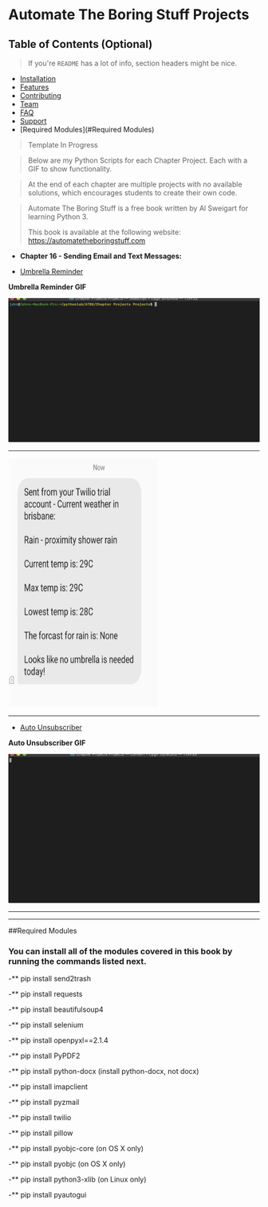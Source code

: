 # Automate The Boring Stuff Projects

## Table of Contents (Optional)

> If you're `README` has a lot of info, section headers might be nice.

- [Installation](#installation)
- [Features](#features)
- [Contributing](#contributing)
- [Team](#team)
- [FAQ](#faq)
- [Support](#support)
- [Required Modules](#Required Modules)




>Template In Progress

> Below are my Python Scripts for each  Chapter Project.
> Each with a GIF to show functionality.

> At the end of each chapter are multiple projects with no available solutions, which encourages students to create their own code.

> Automate The Boring Stuff is a free book written by Al Sweigart for learning Python 3. 
> 
> This book is available at the following website: https://automatetheboringstuff.com


* **Chapter 16 - Sending Email and Text Messages:**  


 * [Umbrella Reminder](https://github.com/rochejohn/ATBS/blob/master/Projects/Umbrella.py)    

**Umbrella Reminder GIF**

![GIF](https://github.com/rochejohn/ATBS/blob/master/Projects/gifs/c17/umbrella.gif)

---
<img src="https://github.com/rochejohn/ATBS/blob/master/Projects/gifs/c17/weather_text.jpg" width="300" height="500" />

---


* [Auto Unsubscriber](https://github.com/rochejohn/ATBS/blob/master/Projects/Auto_Unsubscriber.py)




**Auto Unsubscriber GIF**

![GIF](https://github.com/rochejohn/ATBS/blob/master/Projects/gifs/c17/EMAIL_UNSUB.gif)

---



---
##Required Modules

### You can install all of the modules covered in this book by running the commands listed next.

-** pip install send2trash

-** pip install requests

-** pip install beautifulsoup4

-** pip install selenium

-** pip install openpyxl==2.1.4

-** pip install PyPDF2

-** pip install python-docx (install python-docx, not docx)

-** pip install imapclient

-** pip install pyzmail

-** pip install twilio

-** pip install pillow

-** pip install pyobjc-core (on OS X only)

-** pip install pyobjc (on OS X only)

-** pip install python3-xlib (on Linux only)

-** pip install pyautogui

